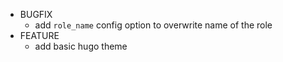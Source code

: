 * BUGFIX
  * add `role_name` config option to overwrite name of the role
* FEATURE
  * add basic hugo theme
